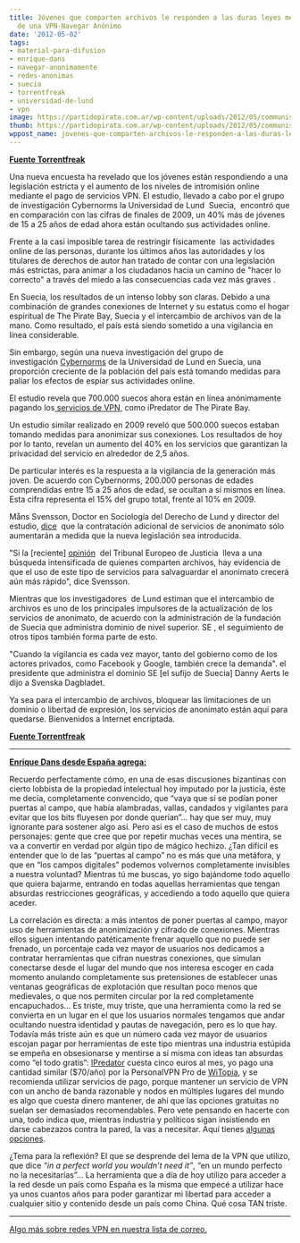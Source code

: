 ```yaml
---
title: Jóvenes que comparten archivos le responden a las duras leyes mediante la compra
  de una VPN-Navegar Anónimo
date: '2012-05-02'
tags:
- material-para-difusion
- enrique-dans
- navegar-anonimamente
- redes-anonimas
- suecia
- torrentfreak
- universidad-de-lund
- vpn
image: https://partidopirata.com.ar/wp-content/uploads/2012/05/communism.jpg
thumb: https://partidopirata.com.ar/wp-content/uploads/2012/05/communism-150x150.jpg
wppost_name: jovenes-que-comparten-archivos-le-responden-a-las-duras-leyes-mediante-la-compra-de-una-vpn-navegar-anonimo
---
```


<strong><a href="https://torrentfreak.com/young-file-sharers-respond-to-tough-laws-by-buying-a-vpn-120501/">Fuente Torrentfreak</a></strong>

Una nueva encuesta ha revelado que los jóvenes están respondiendo a una legislación estricta y el aumento de los niveles de intromisión online mediante el pago de servicios VPN. El estudio, llevado a cabo por el grupo de investigación Cybernorms la Universidad de Lund  Suecia,  encontró que en comparación con las cifras de finales de 2009, un 40% más de jóvenes de 15 a 25 años de edad ahora están ocultando sus actividades online.

Frente a la casi imposible tarea de restringir físicamente  las actividades online de las personas, durante los últimos años las autoridades y los titulares de derechos de autor han tratado de contar con una legislación más estrictas, para animar a los ciudadanos hacia un camino de "hacer lo correcto" a través del miedo a las consecuencias cada vez más graves .

En Suecia, los resultados de un intenso lobby son claras. Debido a una combinación de grandes conexiones de Internet y su estatus como el hogar espiritual de The Pirate Bay, Suecia y el intercambio de archivos van de la mano. Como resultado, el país está siendo sometido a una vigilancia en línea considerable.

Sin embargo, según una nueva investigación del grupo de investigación <a href="http://cybernorms.net/">Cybernorms</a> de la Universidad de Lund en Suecia, una proporción creciente de la población del país está tomando medidas para paliar los efectos de espiar sus actividades online.

El estudio revela que 700.000 suecos ahora están en línea anónimamente pagando los<a href="https://partidopirata.com.ar/3869/mpaa-riaa-para-aumentaran-los-ingresos-de-cyberlocker-y-vpn"> servicios de VPN,</a> como iPredator de The Pirate Bay.

Un estudio similar realizado en 2009 reveló que 500.000 suecos estaban tomando medidas para anonimizar sus conexiones. Los resultados de hoy por lo tanto, revelan un aumento del 40% en los servicios que garantizan la privacidad del servicio en alrededor de 2,5 años.

De particular interés es la respuesta a la vigilancia de la generación más joven. De acuerdo con Cybernorms, 200.000 personas de edades comprendidas entre 15 a 25 años de edad, se ocultan a sí mismos en línea. Esta cifra representa el 15% del grupo total, frente al 10% en 2009.

Måns Svensson, Doctor en Sociología del Derecho de Lund y director del estudio, <a href="http://www.svd.se/nyheter/inrikes/allt-fler-svenskar-anonyma-pa-natet_7125265.svd">dice</a>  que la contratación adicional de servicios de anonimato sólo aumentarán a medida que la nueva legislación sea introducida.

"Si la [reciente] <a href="http://torrentfreak.com/isps-have-to-identify-alleged-pirates-eu-court-rules-120419/">opinión</a>  del Tribunal Europeo de Justicia  lleva a una búsqueda intensificada de quienes comparten archivos, hay evidencia de que el uso de este tipo de servicios para salvaguardar el anonimato crecerá aún más rápido", dice Svensson.

Mientras que los investigadores  de Lund estiman que el intercambio de archivos es uno de los principales impulsores de la actualización de los servicios de anonimato, de acuerdo con la administración de la fundación de Suecia que administra dominio de nivel superior. SE , el seguimiento de otros tipos también forma parte de esto.

"Cuando la vigilancia es cada vez mayor, tanto del gobierno como de los actores privados, como Facebook y Google, también crece la demanda". el presidente que administra el dominio SE [el sufijo de Suecia] Danny Aerts le dijo a Svenska Dagbladet.

Ya sea para el intercambio de archivos, bloquear las limitaciones de un dominio o libertad de expresión, los servicios de anonimato están aquí para quedarse. Bienvenidos a Internet encriptada.

<strong><a href="https://torrentfreak.com/young-file-sharers-respond-to-tough-laws-by-buying-a-vpn-120501/">Fuente Torrentfreak</a></strong>

<hr />

<strong><a href="http://www.enriquedans.com/2012/05/el-triste-resultado-de-intentar-poner-puertas-al-campo.html" target="_blank">Enrique Dans desde España agrega:</a></strong>

Recuerdo perfectamente cómo, en una de esas discusiones bizantinas con cierto lobbista de la propiedad intelectual hoy imputado por la justicia, éste me decía, completamente convencido, que “vaya que sí se podían poner puertas al campo, que había alambradas, vallas, candados y vigilantes para evitar que los bits fluyesen por donde querían”… hay que ser muy, muy ignorante para sostener algo así. Pero así es el caso de muchos de estos personajes: gente que cree que por repetir muchas veces una mentira, se va a convertir en verdad por algún tipo de mágico hechizo. ¿Tan difícil es entender que lo de las “puertas al campo” no es más que una metáfora, y que en “los campos digitales” podemos volvernos completamente invisibles a nuestra voluntad? Mientras tú me buscas, yo sigo bajándome todo aquello que quiera bajarme, entrando en todas aquellas herramientas que tengan absurdas restricciones geográficas, y accediendo a todo aquello que quiera aceder.

La correlación es directa: a más intentos de poner puertas al campo, mayor uso de herramientas de anonimización y cifrado de conexiones. Mientras ellos siguen intentando patéticamente frenar aquello que no puede ser frenado, un porcentaje cada vez mayor de usuarios nos dedicamos a contratar herramientas que cifran nuestras conexiones, que simulan conectarse desde el lugar del mundo que nos interesa escoger en cada momento anulando completamente sus pretensiones de establecer unas ventanas geográficas de explotación que resultan poco menos que medievales, o que nos permiten circular por la red completamente encapuchados… Es triste, muy triste, que una herramienta como la red se convierta en un lugar en el que los usuarios normales tengamos que andar ocultando nuestra identidad y pautas de navegación, pero es lo que hay. Todavía más triste aún es que un número cada vez mayor de usuarios escojan pagar por herramientas de este tipo mientras una industria estúpida se empeña en obsesionarse y mentirse a sí misma con ideas tan absurdas como “el todo gratis”: <a title="IPredator" href="https://www.ipredator.se/" target="_blank">IPredator</a> cuesta cinco euros al mes, yo pago una cantidad similar ($70/año) por la PersonalVPN Pro de <a title="Witopia - Products" href="https://www.witopia.net/products/" target="_blank">WiTopia</a>, y se recomienda utilizar servicios de pago, porque mantener un servicio de VPN con un ancho de banda razonable y nodos en múltiples lugares del mundo es algo que cuesta dinero mantener, de ahí que las opciones gratuitas no suelan ser demasiados recomendables. Pero vete pensando en hacerte con una, todo indica que, mientras industria y políticos sigan insistiendo en darse cabezazos contra la pared, la vas a necesitar. Aquí tienes <a title="Which VPN providers really take anonymity seriously? - TorrentFreak" href="http://torrentfreak.com/which-vpn-providers-really-take-anonymity-seriously-111007/" target="_blank">algunas opciones</a>.

¿Tema para la reflexión? El que se desprende del lema de la VPN que utilizo, que dice <em>“in a perfect world you wouldn’t need it”</em>, “en un mundo perfecto no la necesitarías”… La herramienta que a día de hoy utilizo para acceder a la red desde un país como España es la misma que empecé a utilizar hace ya unos cuantos años para poder garantizar mi libertad para acceder a cualquier sitio y contenido desde un país como China. Qué cosa TAN triste.
<hr>
<a href="http://lists.partidopirata.com.ar/pipermail/general-partidopirata.com.ar/2012-January/014552.html">Algo más sobre redes VPN en nuestra lista de correo.</a>
&nbsp;
